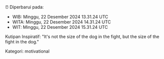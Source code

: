 ⏰ Diperbarui pada:
- WIB: Minggu, 22 Desember 2024 13.31.24 UTC
- WITA: Minggu, 22 Desember 2024 14.31.24 UTC
- WIT: Minggu, 22 Desember 2024 15.31.24 UTC

Kutipan Inspiratif:
"It's not the size of the dog in the fight, but the size of the fight in the dog."


Kategori: motivational

